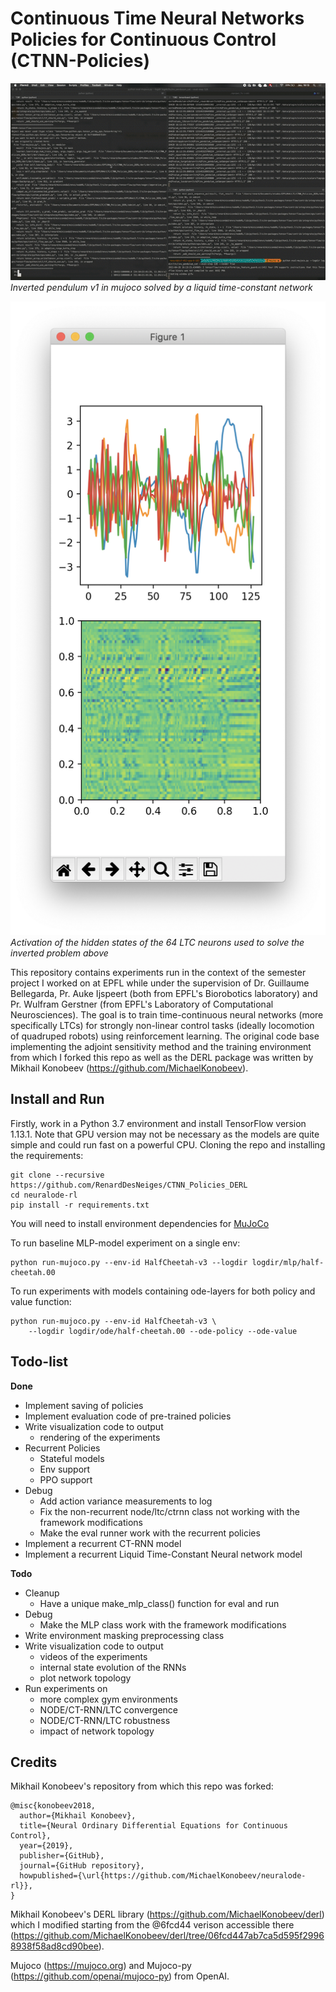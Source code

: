 # Continuous Time Neural Networks Policies for Continuous Control (CTNN-Policies)

![inverted pendulum v1 in mujoco](plots/inv_pendulum_ltc_1.gif)
*Inverted pendulum v1 in mujoco solved by a liquid time-constant network*

![inverted pendulum v1 in mujoco](plots/LTC_state_plots.png)
*Activation of the hidden states of the 64 LTC neurons used to solve the inverted problem above*

This repository contains experiments run in the context of the semester project I worked on at EPFL while under the supervision of Dr. Guillaume Bellegarda, Pr. Auke Ijspeert (both from EPFL's Biorobotics laboratory) and Pr. Wulfram Gerstner (from EPFL's Laboratory of Computational Neurosciences). The goal is to train time-continuous neural networks (more specifically LTCs) for strongly non-linear control tasks (ideally locomotion of quadruped robots) using reinforcement learning. The original code base implementing the adjoint sensitivity method and the training environment from which I forked this repo as well as the DERL package was written by Mikhail Konobeev (https://github.com/MichaelKonobeev).


## Install and Run

Firstly, work in a Python 3.7 environment and install TensorFlow version 1.13.1. Note that GPU version
may not be necessary as the models are quite simple and could run
fast on a powerful CPU. Cloning the repo and installing
the requirements:
```{bash}
git clone --recursive https://github.com/RenardDesNeiges/CTNN_Policies_DERL
cd neuralode-rl
pip install -r requirements.txt
```
You will need to install environment dependencies for
[MuJoCo](https://github.com/openai/mujoco-py)

To run baseline MLP-model experiment on a single env:
```{bash}
python run-mujoco.py --env-id HalfCheetah-v3 --logdir logdir/mlp/half-cheetah.00
```
To run experiments with models containing ode-layers for both
policy and value function:
```{bash}
python run-mujoco.py --env-id HalfCheetah-v3 \
    --logdir logdir/ode/half-cheetah.00 --ode-policy --ode-value
```

<!-- You can also schedule all of the experiments using `task-spooler`
which could be install on Ubuntu with `sudo apt-get install task-spooler`.
After that launching `run.py` should work:
```{bash}
python run.py --logdir-prefix logdir/mlp/
python run.py --logdir-prefix logdir/ode/ --ode-policy --ode-value
```
With the same script it is possible to run only a subset of environments, e.g.
by specifying `--env-ids roboschool` or `--env-ids mujoco` or (possibly in
addition) one or several env ids.

This will schedule 5 runs with different seeds for each MuJoCo env,
and 3 runs with different seeds for each Roboschool env. You can
set the number of tasks that could run concurrently to e.g. 5
using the following command:
```{bash}
tsp -S 5
```
Additionally, to watch the task queue you may run
```{bash}
watch -n 2 zsh -c "tsp | tr -s ' ' | cut -d ' ' -f 1,2,4,8-"
``` -->

## Todo-list

**Done**
* Implement saving of policies
* Implement evaluation code of pre-trained policies
* Write visualization code to output 
  * rendering of the experiments
* Recurrent Policies
  * Stateful models
  * Env support
  * PPO support
* Debug
  * Add action variance measurements to log
  * Fix the non-recurrent node/ltc/ctrnn class not working with the framework modifications
  * Make the eval runner work with the recurrent policies
* Implement a recurrent CT-RNN model
* Implement a recurrent Liquid Time-Constant Neural network model

**Todo**
* Cleanup
  * Have a unique make_mlp_class() function for eval and run
* Debug
  * Make the MLP class work with the framework modifications
* Write environment masking preprocessing class
* Write visualization code to output 
  * videos of the experiments
  * internal state evolution of the RNNs
  * plot network topology
* Run experiments on 
  * more complex gym environments
  * NODE/CT-RNN/LTC convergence
  * NODE/CT-RNN/LTC robustness
  * impact of network topology

## Credits

Mikhail Konobeev's repository from which this repo was forked:
```
@misc{konobeev2018,
  author={Mikhail Konobeev},
  title={Neural Ordinary Differential Equations for Continuous Control},
  year={2019},
  publisher={GitHub},
  journal={GitHub repository},
  howpublished={\url{https://github.com/MichaelKonobeev/neuralode-rl}},
}
```

Mikhail Konobeev's DERL library (https://github.com/MichaelKonobeev/derl)  which I modified starting from the @6fcd44 verison accessible there (https://github.com/MichaelKonobeev/derl/tree/06fcd447ab7ca5d595f29968938f58ad8cd90bee).


Mujoco (https://mujoco.org) and Mujoco-py (https://github.com/openai/mujoco-py) from OpenAI.